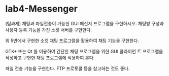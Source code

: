 # lab4-Messenger

(팀과제) 채팅과 파일전송이 가능한 GUI 메신저 프로그램을 구현하시오. 채팅방 구성과 사용자 등록 기능을 가진 소켓 서버를 구현한다.


위 5번에서 구현한 소켓 채팅 프로그램을 활용하여 채팅 기능을 구현한다.

GTK+ 또는 Qt 를 이용하여 간단한 채팅 프로그램을 위한 GUI 클라이언 트 프로그램을 작성하고 구현한 채팅 프로그램에 적용하여 본다.


파일 전송 기능을 구현한다. FTP 프로토콜 등을 참고하는 것도 좋다.
